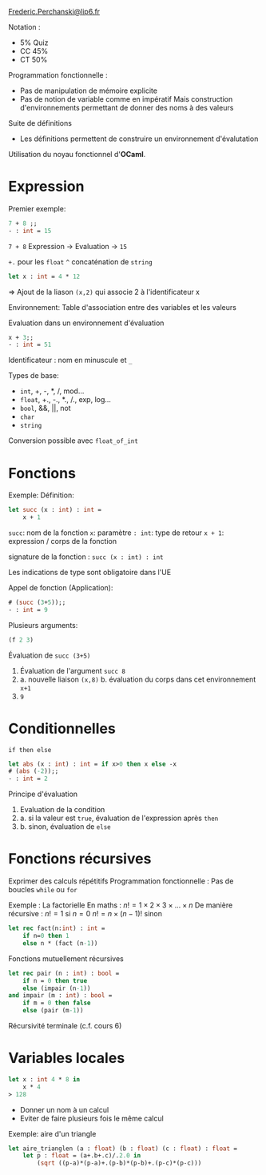 Frederic.Perchanski@lip6.fr

Notation :
* 5% Quiz
* CC 45%
* CT 50%

Programmation fonctionnelle :
* Pas de manipulation de mémoire explicite
* Pas de notion de variable comme en impératif
Mais construction d'environnements permettant de donner des noms à des valeurs

Suite de définitions
* Les définitions permettent de construire un environnement d'évalutation

Utilisation du noyau fonctionnel d'**OCaml**.

# Expression
Premier exemple:
```ocaml
7 + 8 ;;
- : int = 15
```

`7 + 8` Expression -> Evaluation -> `15`

`+.` pour les `float`
`^` concaténation de `string`

```ocaml
let x : int = 4 * 12
```
=> Ajout de la liason `(x,2)` qui associe 2 à l'identificateur x

Environnement: Table d'association entre des variables et les valeurs

Evaluation dans un environnement d'évaluation
```ocaml
x + 3;;
- : int = 51
```

Identificateur : nom en minuscule et `_`

Types de base:
* `int`, +, -, \*, /, mod...
* `float`, +., -., \*., /., exp, log...
* `bool`, &&, ||, not
* `char`
* `string`

Conversion possible avec `float_of_int`

# Fonctions
Exemple:
Définition:
```ocaml
let succ (x : int) : int =
	x + 1
```
`succ`: nom de la fonction
`x`: paramètre
`: int`: type de retour
`x + 1`: expression / corps de la fonction

signature de la fonction : `succ (x : int) : int`

Les indications de type sont obligatoire dans l'UE

Appel de fonction (Application):
```ocaml
# (succ (3+5));;
- : int = 9
```

Plusieurs arguments:
```ocaml
(f 2 3)
```

Évaluation de `succ (3+5)`
1. Évaluation de l'argument
`succ 8`
2. a. nouvelle liaison `(x,8)`
	b. évaluation du corps dans cet environnement `x+1`
3. `9`

# Conditionnelles
`if then else`

```ocaml
let abs (x : int) : int = if x>0 then x else -x
# (abs (-2));;
- : int = 2
```

Principe d'évaluation
1. Evaluation de la condition
2. a. si la valeur est `true`, évaluation de l'expression après `then`
2. b. sinon, évaluation de `else` 

# Fonctions récursives
Exprimer des calculs répétitifs
Programmation fonctionnelle : Pas de boucles `while` ou `for`

Exemple : La factorielle
En maths : $n! = 1\times{}2\times{}3\times{}...\times{}n$
De manière récursive :
$n! = 1$ si $n=0$
$n! = n\times{}(n-1)!$ sinon

```ocaml
let rec fact(n:int) : int =
	if n=0 then 1
	else n * (fact (n-1))
```

Fonctions mutuellement récursives
```ocaml
let rec pair (n : int) : bool =
	if n = 0 then true
	else (impair (n-1))
and impair (m : int) : bool =
	if m = 0 then false
	else (pair (m-1))
```

Récursivité terminale (c.f. cours 6)

# Variables locales
```ocaml
let x : int 4 * 8 in
	x * 4
> 128
```

* Donner un nom à un calcul
* Eviter de faire plusieurs fois le même calcul

Exemple: aire d'un triangle
```ocaml
let aire_trianglen (a : float) (b : float) (c : float) : float =
	let p : float = (a+.b+.c)/.2.0 in
		(sqrt ((p-a)*(p-a)+.(p-b)*(p-b)+.(p-c)*(p-c)))
```

